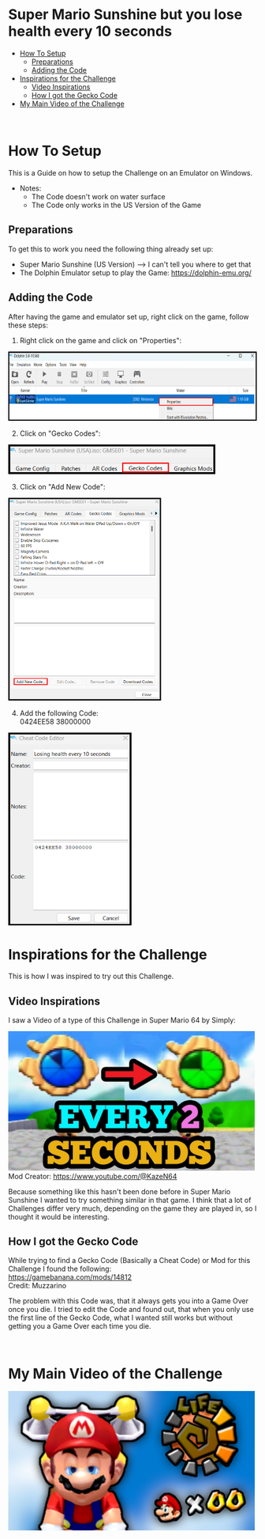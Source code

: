 # Super Mario Sunshine but you lose health every 10 seconds #
- [How To Setup](#How-To-Setup)
  - [Preparations](#Preparations)
  - [Adding the Code](#Adding-the-Code)
- [Inspirations for the Challenge](#Inspirations-for-the-Challenge)
  - [Video Inspirations](#Video-Inspirations)
  - [How I got the Gecko Code](#How-I-got-the-Gecko-Code)
- [My Main Video of the Challenge](#My-Main-Video-of-the-Challenge)

<br>

# How To Setup # 
This is a Guide on how to setup the Challenge on an Emulator on Windows.

  - Notes:
    - The Code doesn't work on water surface
    - The Code only works in the US Version of the Game

## Preparations ##
To get this to work you need the following thing already set up:
* Super Mario Sunshine (US Version) --> I can't tell you where to get that
* The Dolphin Emulator setup to play the Game: https://dolphin-emu.org/

## Adding the Code ##
After having the game and emulator set up, right click on the game, follow these steps:

1. Right click on the game and click on "Properties": <br>
<img src="Images/Properties.png" width="700" height="140">

2. Click on "Gecko Codes": <br>
<img src="Images/Gecko Codes.png" width="420" height="60">

3. Click on "Add New Code": <br>
<img src="Images/Add New Code.png" width="310" height="410">

4. Add the following Code: <br>
0424EE58 38000000 <br>
<img src="Images/Adding Code.png" width="250" height="390">

<br>

# Inspirations for the Challenge #
This is how I was inspired to try out this Challenge.

## Video Inspirations ##
I saw a Video of a type of this Challenge in Super Mario 64 by Simply:

<a href="https://www.youtube.com/watch?v=saQJELvPf4M"><img src="Images/Simply Thumbnail.jpg" width="500" height="281.25"></a>
<br>Mod Creator: https://www.youtube.com/@KazeN64

Because something like this hasn't been done before in Super Mario Sunshine I wanted to try something similar in that game. I think that a lot of Challenges differ very much, depending on the game they are played in, so I thought it would be interesting.

## How I got the Gecko Code ##
While trying to find a Gecko Code (Basically a Cheat Code) or Mod for this Challenge I found the following: <br>
https://gamebanana.com/mods/14812 <br>
Credit: Muzzarino

The problem with this Code was, that it always gets you into a Game Over once you die. I tried to edit the Code and found out, that when you only use the first line of the Gecko Code, what I wanted still works but without getting you a Game Over each time you die.

<br>

# My Main Video of the Challenge #
<a href="https://www.youtube.com/watch?v=QkO5aLD4ASk"><img src="Images/Video Thumbnail.png" width="500" height="281.25"></a>
